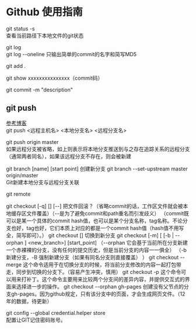 # Github 使用指南
git status -s  
查看当前路径下本地文件的git状态

git log  
git log --oneline
只输出简单的commit的名字和简写MD5

git add .  

git show xxxxxxxxxxxxxxx（commit码）  

git commit -m "description"  

## git push
[参考博客](http://www.cnblogs.com/qianqiannian/p/6008140.html)  
git push <远程主机名> <本地分支名>  <远程分支名>  

git push origin master  
如果远程分支被省略，如上则表示将本地分支推送到与之存在追踪关系的远程分支（通常两者同名），如果该远程分支不存在，则会被新建

git branch [name] [start point]
创建新分支
git branch --set-upstream master origin/master  
Git新建本地分支与远程分支关联

git remote

git checkout [-q] [<commit>] [--] <paths>
把文件回滚？（省略commit的话，工作区文件就会被本地缓存区文件覆盖）（--是为了避免commit和path重名而引发歧义）
（commit既可以是某一个具体的commit hash值，也可以是某个分支名称，tag名称。不论分支也好，tag也好，它们本质上对应的都是一个commit hash值（hash值不用写全，简写即可）。）
git checkout [<branch>]
切换到新分支
git checkout [-m] [ [-b | -- orphan ] <new_branch>]  [start_point] 
（--orphan 它会基于当前所在分支新建一个赤裸裸的分支，没有任何的提交历史，但是当前分支的内容一一俱全）
（-b 新建分支，-B 强制新建分支（如果有同名分支则直接覆盖） ）
git checkout --merge <branch>
这个命令适用于在切换分支的时候，将当前分支修改的内容一起打包带走，同步到切换的分支下。（容易产生冲突，慎用）
git checkout -p <branch>
这个命令可以用来打补丁。这个命令主要用来比较两个分支间的差异内容，并提供交互式的界面来选择进一步的操作。
git checkout --orphan gh-pages
创建没有父节点的分支gh-pages。因为github规定，只有该分支中的页面，才会生成网页文件。（12年的数据，待更新）

git config --global credential.helper store  
配置让GIT记住密码账号。  
